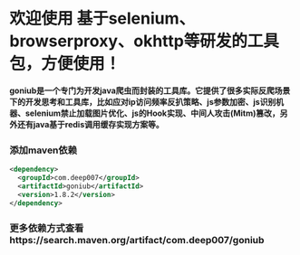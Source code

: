 # 欢迎使用 基于selenium、browserproxy、okhttp等研发的工具包，方便使用！

**goniub是一个专门为开发java爬虫而封装的工具库。它提供了很多实际反爬场景下的开发思考和工具库，比如应对ip访问频率反扒策略、js参数加密、js识别机器、selenium禁止加载图片优化、js的Hook实现、中间人攻击(Mitm)篡改，另外还有java基于redis调用缓存实现方案等。**

### 添加maven依赖
```xml
<dependency>
  <groupId>com.deep007</groupId>
  <artifactId>goniub</artifactId>
  <version>1.8.2</version>
</dependency>
```
### 更多依赖方式查看https://search.maven.org/artifact/com.deep007/goniub


